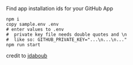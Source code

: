 Find app installation ids for your GitHub App

```
npm i
copy sample.env .env
# enter values to .env
#  private key file needs double quotes and \n
#  like so: GITHUB_PRIVATE_KEY="...\n...\n..."
npm run start
```

credit to [jdaboub](https://github.com/jdaboub)
